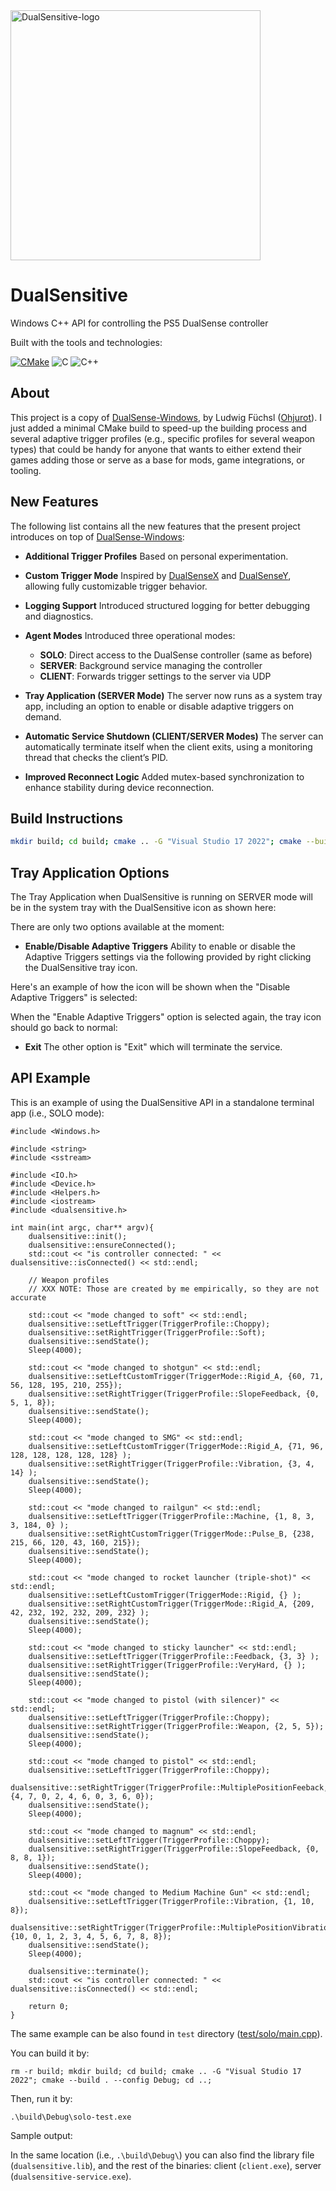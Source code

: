 <img src="https://github.com/user-attachments/assets/459c5e0d-b4e8-4661-b689-9842a0bcfa3a" alt="DualSensitive-logo" width="400"/>

# DualSensitive
Windows C++ API for controlling the PS5 DualSense controller

Built with the tools and technologies:

[![CMake](https://img.shields.io/badge/-CMake-darkslateblue?logo=cmake)](https://cmake.org/)
![C](https://img.shields.io/badge/C-A8B9CC?logo=C&logoColor=white)
![C++](https://img.shields.io/badge/-C++-darkblue?logo=cplusplus)

## About

This project is a copy of [DualSense-Windows][Dualsense-github],
by Ludwig Füchsl ([Ohjurot][Ohjurot-github]).
I just added a minimal CMake build to speed-up the building process and several
adaptive trigger profiles (e.g., specific profiles for several weapon types)
that could be handy for anyone that wants to either extend their games adding
those or serve as a base for mods, game integrations, or tooling.

[DualSense-github]: https://github.com/Ohjurot/DualSense-Windows
[Ohjurot-github]: https://github.com/Ohjurot


## New Features

[DualSenseX-github]: https://github.com/Paliverse/DualSenseX
[DualSenseY-github]: https://github.com/WujekFoliarz/DualSenseY-v2

The following list contains all the new features that the present project introduces on top of [DualSense-Windows][Dualsense-github]:

- **Additional Trigger Profiles**
  Based on personal experimentation.

- **Custom Trigger Mode**
  Inspired by [DualSenseX][DualSenseX-github] and [DualSenseY][DualSenseY-github], allowing fully customizable trigger behavior.

- **Logging Support**
  Introduced structured logging for better debugging and diagnostics.

- **Agent Modes**
  Introduced three operational modes:
  - **SOLO**: Direct access to the DualSense controller (same as before)
  - **SERVER**: Background service managing the controller
  - **CLIENT**: Forwards trigger settings to the server via UDP

- **Tray Application (SERVER Mode)**
  The server now runs as a system tray app, including an option to enable or disable adaptive triggers on demand.

- **Automatic Service Shutdown (CLIENT/SERVER Modes)**
  The server can automatically terminate itself when the client exits, using a monitoring thread that checks the client’s PID.

- **Improved Reconnect Logic**
  Added mutex-based synchronization to enhance stability during device reconnection.

## Build Instructions

```bash
mkdir build; cd build; cmake .. -G "Visual Studio 17 2022"; cmake --build . --config Release;
```

## Tray Application Options

The Tray Application when DualSensitive is running on SERVER mode will be in the system tray with the DualSensitive icon as shown here:

There are only two options available at the moment:
- **Enable/Disable Adaptive Triggers**
Ability to enable or disable the Adaptive Triggers settings via the following provided by right clicking the DualSensitive tray icon.

Here's an example of how the icon will be shown when the "Disable Adaptive Triggers" is selected:

When the "Enable Adaptive Triggers" option is selected again, the tray icon should go back to normal:

- **Exit**
The other option is "Exit" which will terminate the service.
## API Example

This is an example of using the DualSensitive API in a standalone terminal app (i.e., SOLO mode):

```
#include <Windows.h>

#include <string>
#include <sstream>

#include <IO.h>
#include <Device.h>
#include <Helpers.h>
#include <iostream>
#include <dualsensitive.h>

int main(int argc, char** argv){
    dualsensitive::init();
    dualsensitive::ensureConnected();
    std::cout << "is controller connected: " << dualsensitive::isConnected() << std::endl;

    // Weapon profiles
    // XXX NOTE: Those are created by me empirically, so they are not accurate

    std::cout << "mode changed to soft" << std::endl;
    dualsensitive::setLeftTrigger(TriggerProfile::Choppy);
    dualsensitive::setRightTrigger(TriggerProfile::Soft);
    dualsensitive::sendState();
    Sleep(4000);

    std::cout << "mode changed to shotgun" << std::endl;
    dualsensitive::setLeftCustomTrigger(TriggerMode::Rigid_A, {60, 71, 56, 128, 195, 210, 255});
    dualsensitive::setRightTrigger(TriggerProfile::SlopeFeedback, {0, 5, 1, 8});
    dualsensitive::sendState();
    Sleep(4000);

    std::cout << "mode changed to SMG" << std::endl;
    dualsensitive::setLeftCustomTrigger(TriggerMode::Rigid_A, {71, 96, 128, 128, 128, 128, 128} );
    dualsensitive::setRightTrigger(TriggerProfile::Vibration, {3, 4, 14} );
    dualsensitive::sendState();
    Sleep(4000);

    std::cout << "mode changed to railgun" << std::endl;
    dualsensitive::setLeftTrigger(TriggerProfile::Machine, {1, 8, 3, 3, 184, 0} );
    dualsensitive::setRightCustomTrigger(TriggerMode::Pulse_B, {238, 215, 66, 120, 43, 160, 215});
    dualsensitive::sendState();
    Sleep(4000);

    std::cout << "mode changed to rocket launcher (triple-shot)" << std::endl;
    dualsensitive::setLeftCustomTrigger(TriggerMode::Rigid, {} );
    dualsensitive::setRightCustomTrigger(TriggerMode::Rigid_A, {209, 42, 232, 192, 232, 209, 232} );
    dualsensitive::sendState();
    Sleep(4000);

    std::cout << "mode changed to sticky launcher" << std::endl;
    dualsensitive::setLeftTrigger(TriggerProfile::Feedback, {3, 3} );
    dualsensitive::setRightTrigger(TriggerProfile::VeryHard, {} );
    dualsensitive::sendState();
    Sleep(4000);

    std::cout << "mode changed to pistol (with silencer)" << std::endl;
    dualsensitive::setLeftTrigger(TriggerProfile::Choppy);
    dualsensitive::setRightTrigger(TriggerProfile::Weapon, {2, 5, 5});
    dualsensitive::sendState();
    Sleep(4000);

    std::cout << "mode changed to pistol" << std::endl;
    dualsensitive::setLeftTrigger(TriggerProfile::Choppy);
    dualsensitive::setRightTrigger(TriggerProfile::MultiplePositionFeeback, {4, 7, 0, 2, 4, 6, 0, 3, 6, 0});
    dualsensitive::sendState();
    Sleep(4000);

    std::cout << "mode changed to magnum" << std::endl;
    dualsensitive::setLeftTrigger(TriggerProfile::Choppy);
    dualsensitive::setRightTrigger(TriggerProfile::SlopeFeedback, {0, 8, 8, 1});
    dualsensitive::sendState();
    Sleep(4000);

    std::cout << "mode changed to Medium Machine Gun" << std::endl;
    dualsensitive::setLeftTrigger(TriggerProfile::Vibration, {1, 10, 8});
    dualsensitive::setRightTrigger(TriggerProfile::MultiplePositionVibration, {10, 0, 1, 2, 3, 4, 5, 6, 7, 8, 8});
    dualsensitive::sendState();
    Sleep(4000);

    dualsensitive::terminate();
    std::cout << "is controller connected: " << dualsensitive::isConnected() << std::endl;

    return 0;
}
```

[dualsensitive-solo-test-main]: https://github.com/tpetsas/dualsensitive/blob/main/test/solo/main.cpp

The same example can be also found in `test` directory ([test/solo/main.cpp][dualsensitive-solo-test-main]).

You can build it by:

```
rm -r build; mkdir build; cd build; cmake .. -G "Visual Studio 17 2022"; cmake --build . --config Debug; cd ..;
```

Then, run it by:

```
.\build\Debug\solo-test.exe
```

Sample output:



In the same location (i.e., `.\build\Debug\`) you can also find the library file (`dualsensitive.lib`), and the rest of the binaries: client (`client.exe`), server (`dualsensitive-service.exe`).
